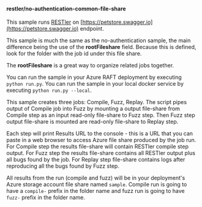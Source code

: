#### restler/no-authentication-common-file-share

This sample runs [RESTler](https://github.com/microsoft/restler-fuzzer) on [https://petstore.swagger.io](https://petstore.swagger.io) endpoint.

This sample is much the same as the no-authentication sample, the main difference being the use
of the  **rootFileshare** field. Because this is defined, look for the folder with the job id under this
file share.

The **rootFileshare** is a great way to organize related jobs together. 

You can run the sample in your Azure RAFT deployment by executing `python run.py`. 
You can run the sample in your local docker service by executing `python run.py --local`.

This sample creates three jobs: Compile, Fuzz, Replay. The script pipes output of Compile job into Fuzz by mounting a output file-share from Compile step as an input read-only file-share to Fuzz step. Then Fuzz step output file-share is mounted are read-only file-share to Replay step.

Each step will print Results URL to the console - this is a URL that you can paste in a web browser to access Azure file share produced by the job run. For Compile step the results file-share  will contain RESTler compile step output. For Fuzz step the results file-share contains all RESTler output plus all bugs found by the job. For Replay step file-share contains logs after reproducing all the bugs found by Fuzz step.

All results from the run (compile and fuzz) will be in your deployment's Azure storage account file share named `sample`. Compile run is going to have a `compile-` prefix in the folder name and fuzz run is going to have `fuzz-` prefix in the folder name.


